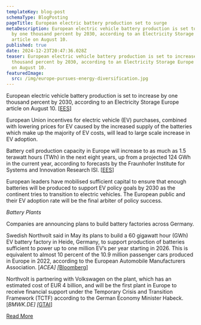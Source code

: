 ```yaml
---
templateKey: blog-post
schemaType: BlogPosting
pageTitle: European electric battery production set to surge
metaDescription: European electric vehicle battery production is set to increase
  by one thousand percent by 2030, according to an Electricity Storage Europe
  article on August 10.
published: true
date: 2024-12-23T20:47:36.028Z
teaser: European electric vehicle battery production is set to increase by one
  thousand percent by 2030, according to an Electricity Storage Europe article
  on August 10.
featuredImage:
  src: /img/europe-pursues-energy-diversification.jpg
---
```

European electric vehicle battery production is set to increase by one thousand percent by 2030, according to an Electricity Storage Europe article on August 10. [[EES](https://email.cpg-online.de/t/d-l-vttdln-l-bg/)]

European Union incentives for electric vehicle (EV) purchases, combined with lowering prices for EV caused by the increased supply of the batteries which make up the majority of EV costs, will lead to large scale increase in EV adoption.

Battery cell production capacity in Europe will increase to as much as 1.5 terawatt hours (TWh) in the next eight years, up from a projected 124 GWh in the current year, according to forecasts by the Fraunhofer Institute for Systems and Innovation Research ISI. [[EES](https://email.cpg-online.de/t/d-l-vttdln-l-bw/)]

European leaders have mobilised sufficient capital to ensure that enough batteries will be produced to support EV policy goals by 2030 as the continent tries to transition to electric vehicles. The European public and their EV adoption rate will be the final arbiter of policy success.

*Battery Plants*

Companies are announcing plans to build battery factories across Germany.

Swedish Northvolt said in May its plans to build a 60 gigawatt hour (GWh) EV battery factory in Heide, Germany, to support production of batteries sufficient to power up to one million EV’s per year starting in 2026. This is equivalent to almost 10 percent of the 10.9 million passenger cars produced in Europe in 2022, according to the European Automobile Manufacturers Association. [*ACEA] [*[Bloomberg](https://email.cpg-online.de/t/d-l-vttdln-l-byd/)]

Northvolt is partnering with Volkswagen on the plant, which has an estimated cost of EUR 4 billion, and will be the first plant in Europe to receive financial support under the Temporary Crisis and Transition Framework (TCTF) according to the German Economy Minister Habeck. [*BMWK.DE] [*[GTAI](https://email.cpg-online.de/t/d-l-vttdln-l-byh/)]



[R﻿ead More](https://email.cpg-online.de/t/d-AEB37619050FA1632540EF23F30FEDED)